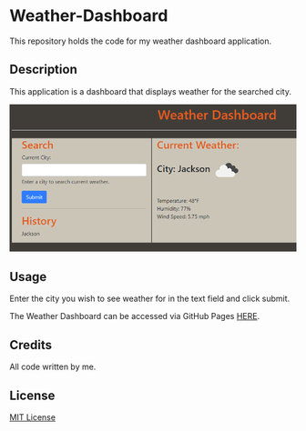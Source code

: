 # Weather-Dashboard
This repository holds the code for my weather dashboard application. 

## Description
This application is a dashboard that displays weather for the searched city.

![Screenshot of Weather Dashboard](./Assets/weather-dashboard.png)

## Usage

Enter the city you wish to see weather for in the text field and click submit. 

The Weather Dashboard can be accessed via GitHub Pages [HERE](https://hdavis147.github.io/Weather-Dashboard/).

## Credits

All code written by me. 

## License

[MIT License](./LICENSE)
